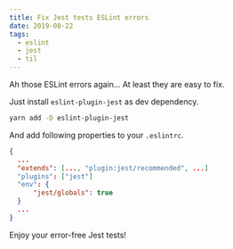 ```yaml
---
title: Fix Jest tests ESLint errors
date: 2019-08-22
tags:
  - eslint
  - jest
  - til
---
```


Ah those ESLint errors again... At least they are easy to fix.

Just install `eslint-plugin-jest` as dev dependency.

```sh
yarn add -D eslint-plugin-jest
```

And add following properties to your `.eslintrc`.

```json
{
  ...
  "extends": [..., "plugin:jest/recommended", ...]
  "plugins": ["jest"]
  "env": {
      "jest/globals": true
  }
  ...
}
```

Enjoy your error-free Jest tests!
